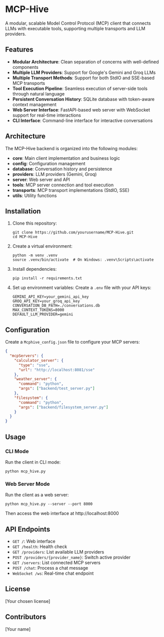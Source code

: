 # MCP-Hive

A modular, scalable Model Control Protocol (MCP) client that connects LLMs with executable tools, supporting multiple transports and LLM providers.

## Features

- **Modular Architecture**: Clean separation of concerns with well-defined components
- **Multiple LLM Providers**: Support for Google's Gemini and Groq LLMs
- **Multiple Transport Methods**: Support for both StdIO and SSE-based MCP transports
- **Tool Execution Pipeline**: Seamless execution of server-side tools through natural language
- **Persistent Conversation History**: SQLite database with token-aware context management
- **Web Server Interface**: FastAPI-based web server with WebSocket support for real-time interactions
- **CLI Interface**: Command-line interface for interactive conversations

## Architecture

The MCP-Hive backend is organized into the following modules:

- **core**: Main client implementation and business logic
- **config**: Configuration management
- **database**: Conversation history and persistence
- **providers**: LLM providers (Gemini, Groq)
- **server**: Web server and API
- **tools**: MCP server connection and tool execution
- **transports**: MCP transport implementations (StdIO, SSE)
- **utils**: Utility functions

## Installation

1. Clone this repository:
   ```
   git clone https://github.com/yourusername/MCP-Hive.git
   cd MCP-Hive
   ```

2. Create a virtual environment:
   ```
   python -m venv .venv
   source .venv/bin/activate  # On Windows: .venv\Scripts\activate
   ```

3. Install dependencies:
   ```
   pip install -r requirements.txt
   ```

4. Set up environment variables:
   Create a `.env` file with your API keys:
   ```
   GEMINI_API_KEY=your_gemini_api_key
   GROQ_API_KEY=your_groq_api_key
   CONVERSATION_DB_PATH=./conversations.db
   MAX_CONTEXT_TOKENS=8000
   DEFAULT_LLM_PROVIDER=gemini
   ```

## Configuration

Create a `Mcphive_config.json` file to configure your MCP servers:

```json
{
  "mcpServers": {
    "calculator_server": {
      "type": "sse",
      "url": "http://localhost:8081/sse"
    },
    "weather_server": {
      "command": "python",
      "args": ["backend/test_server.py"]
    },
    "filesystem": {
      "command": "python",
      "args": ["backend/filesystem_server.py"]
    }
  }
}
```

## Usage

### CLI Mode

Run the client in CLI mode:

```
python mcp_hive.py
```

### Web Server Mode

Run the client as a web server:

```
python mcp_hive.py --server --port 8000
```

Then access the web interface at http://localhost:8000

## API Endpoints

- `GET /`: Web interface
- `GET /health`: Health check
- `GET /providers`: List available LLM providers
- `POST /providers/{provider_name}`: Switch active provider
- `GET /servers`: List connected MCP servers
- `POST /chat`: Process a chat message
- `WebSocket /ws`: Real-time chat endpoint

## License

[Your chosen license]

## Contributors

[Your name] 